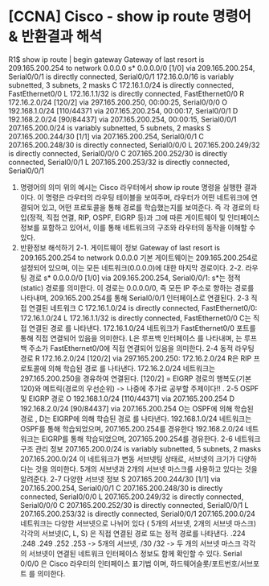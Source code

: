 # [CCNA] Cisco - show ip route 명령어 & 반환결과 해석

R1$ show ip route | begin gateway
Gateway of last resort is 209.165.200.254 to network 0.0.0.0
s* 0.0.0.0/0 [1/0] via 209.165.200.254, Serial0/0/1
							 is directly connected, Serial0/0/1
	172.16.0.0/16 is variably subnetted, 3 subnets, 2 masks
C	172.16.1.0/24 is directly connected, FastEthernet0/0
L	172.16.1.1/32 is directly connected, FastEthernet0/0
R	172.16.2.0/24 [120/2] via 297.165.200.250, 00:00:25, Serial0/0/0
O	192.168.1.0/24 [110/44371 via 207.165.200.254, 00:00:17, Serial0/0/1
D	192.168.2.0/24 [90/84437] via 207.165.200.254, 00:00:15, Serial0/0/1
	  207.165.200.0/24 is variably subnetted, 5 subnets, 2 masks
S	 207.165.200.244/30 [1/1] via 207.165.200.254, Serial0/0/1
C	207.165.200.248/30 is directly connected, Serial0/0/0
L	207.165.200.249/32 is directly connected, Serial0/0/0
C	207.165.200.252/30 is directly connected, Serial0/0/1
L	207.165.200.253/32 is directly connected, Serial0/0/1
1. 명령어의 의미
위의 예시는 Cisco 라우터에서 show ip route 명령을 실행한 결과이다.
이 명령은 라우터의 라우팅 테이블을 보여주며, 라우터가 어떤 네트워크에 연결되어 있고, 어떤 프로토콜을 통해 경로를 학습했는지를 보여준다.
즉 각 경로의 타입(정적, 직접 연결, RIP, OSPF, EIGRP 등)과 그에 따른 게이트웨이 및 인터페이스 정보를 포함하고 있어서, 이를 통해 네트워크의 구조와 라우터의 동작을 이해할 수 있다.
2. 반환정보 해석하기
2-1. 게이트웨이 정보
Gateway of last resort is 209.165.200.254 to network 0.0.0.0
기본 게이트웨이는 209.165.200.254로 설정되어 있으며, 이는 모든 네트워크(0.0.0.0)에 대한 마지막 경로이다.
2-2. 라우팅 경로
s* 0.0.0.0/0 [1/0] via 209.165.200.254, Serial0/0/1:
s*는 정적(static) 경로를 의미한다.
이 경로는 0.0.0.0/0, 즉 모든 IP 주소로 향하는 경로를 나타내며, 209.165.200.254를 통해 Serial0/0/1 인터페이스로 연결된다.
2-3 직접 연결된 네트워크
C	172.16.1.0/24 is directly connected, FastEthernet0/0: 172.16.1.0/24
L	172.16.1.1/32 is directly connected, FastEthernet0/0
C는 직접 연결된 경로
를 나타낸다.
172.16.1.0/24 네트워크가 FastEthernet0/0 포트를 통해 직접 연결되어 있음을 의미한다.
L은 루프백 인터페이스
를 나타내며, 는 루프백 주소가 FastEthernet0/0에 직접 연결되어 있음을 의미한다.
2-4 동적 라우팅 경로
R	172.16.2.0/24 [120/2] via 297.165.200.250: 172.16.2.0/24
R은 RIP 프로토콜에 의해 학습된 경로
를 나타낸다.
172.16.2.0/24 네트워크는 297.165.200.250을 경유하여 연결된다.
[120/2] = EIGRP 경로의 행복도(기본 120)와 메트릭(경로의 우선순위) -> 나중에 추가로 공부할 주제이다!!
.
2-5 OSPF 및 EIGRP 경로
O	192.168.1.0/24 [110/44371] via 207.165.200.254
D	192.168.2.0/24 [90/84437] via 207.165.200.254
O는 OSPF에 의해 학습된 경로
,
D는 EIGRP에 의해 학습된 경로
를 나타낸다.
192.168.1.0/24 네트워크는 OSPF를 통해 학습되었으며, 207.165.200.254를 경유한다
192.168.2.0/24 네트워크는 EIGRP를 통해 학습되었으며, 207.165.200.254를 경유한다.
2-6 네트워크 구조 관리 정보
207.165.200.0/24 is variably subnetted, 5 subnets, 2 masks
207.165.200.0/24 이 네트워크가 변동 서브넷팅 상태로, 서브넷의 크기가 다양하다는 것을 의미한다.
5개의 서브넷과 2개의 서브넷 마스크를 사용하고 있다는 것을 알려준다.
2-7 다양한 서브넷 정보
S	 207.165.200.244/30 [1/1] via 207.165.200.254, Serial0/0/1
C	207.165.200.248/30 is directly connected, Serial0/0/0
L	207.165.200.249/32 is directly connected, Serial0/0/0
C	207.165.200.252/30 is directly connected, Serial0/0/1
L	207.165.200.253/32 is directly connected, Serial0/0/1
207.165.200.0/24 네트워크는 다양한 서브넷으로 나뉘어 있다 ( 5개의 서브넷, 2개의 서브넷 마스크)
각각의 서브넷(C, L, S)
은 직접 연결된 경로 또는 정적 경로를 나타낸다.
.224 .248 .249 .252 .253 -> 5개의 서브넷, /30 /32 -> 두 개의 서브넷 마스크
각각의 서브넷이 연결된 네트워크 인터페이스 정보도 함께 확인할 수 있다.
Serial 0/0/0 은 Cisco 라우터의 인터페이스 표기법 이며, 하드웨어슬롯/포트번호/서브포트 를 의미한다.